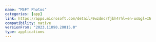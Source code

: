 ```yaml
---
name: "MSFT Photos"
categories: [app]
link: https://apps.microsoft.com/detail/9wzdncrfjbh4?hl=en-us&gl=IN
compatibility: native
versionFrom: "2023.11090.20015.0"
type: applications
---
```


